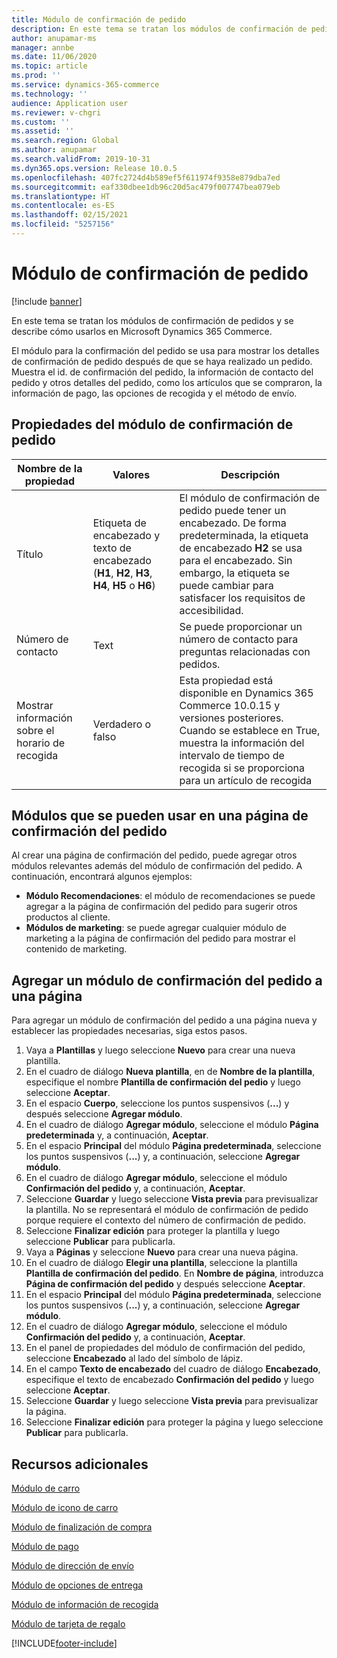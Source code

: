 ```yaml
---
title: Módulo de confirmación de pedido
description: En este tema se tratan los módulos de confirmación de pedidos y se describe cómo usarlos en Microsoft Dynamics 365 Commerce.
author: anupamar-ms
manager: annbe
ms.date: 11/06/2020
ms.topic: article
ms.prod: ''
ms.service: dynamics-365-commerce
ms.technology: ''
audience: Application user
ms.reviewer: v-chgri
ms.custom: ''
ms.assetid: ''
ms.search.region: Global
ms.author: anupamar
ms.search.validFrom: 2019-10-31
ms.dyn365.ops.version: Release 10.0.5
ms.openlocfilehash: 407fc2724d4b589ef5f611974f9358e879dba7ed
ms.sourcegitcommit: eaf330dbee1db96c20d5ac479f007747bea079eb
ms.translationtype: HT
ms.contentlocale: es-ES
ms.lasthandoff: 02/15/2021
ms.locfileid: "5257156"
---
```

# <a name="order-confirmation-module"></a>Módulo de confirmación de pedido

[!include [banner](includes/banner.md)]

En este tema se tratan los módulos de confirmación de pedidos y se describe cómo usarlos en Microsoft Dynamics 365 Commerce.

El módulo para la confirmación del pedido se usa para mostrar los detalles de confirmación de pedido después de que se haya realizado un pedido. Muestra el id. de confirmación del pedido, la información de contacto del pedido y otros detalles del pedido, como los artículos que se compraron, la información de pago, las opciones de recogida y el método de envío.

## <a name="order-confirmation-module-properties"></a>Propiedades del módulo de confirmación de pedido

| Nombre de la propiedad  | Valores | Descripción |
|----------------|--------|-------------|
| Título        | Etiqueta de encabezado y texto de encabezado (**H1**, **H2**, **H3**, **H4**, **H5** o **H6**) | El módulo de confirmación de pedido puede tener un encabezado. De forma predeterminada, la etiqueta de encabezado **H2** se usa para el encabezado. Sin embargo, la etiqueta se puede cambiar para satisfacer los requisitos de accesibilidad. |
| Número de contacto | Text | Se puede proporcionar un número de contacto para preguntas relacionadas con pedidos. |
| Mostrar información sobre el horario de recogida | Verdadero o falso | Esta propiedad está disponible en Dynamics 365 Commerce 10.0.15 y versiones posteriores. Cuando se establece en True, muestra la información del intervalo de tiempo de recogida si se proporciona para un artículo de recogida|

## <a name="modules-that-can-be-used-on-an-order-confirmation-page"></a>Módulos que se pueden usar en una página de confirmación del pedido

Al crear una página de confirmación del pedido, puede agregar otros módulos relevantes además del módulo de confirmación del pedido. A continuación, encontrará algunos ejemplos:

- **Módulo Recomendaciones**: el módulo de recomendaciones se puede agregar a la página de confirmación del pedido para sugerir otros productos al cliente.
- **Módulos de marketing**: se puede agregar cualquier módulo de marketing a la página de confirmación del pedido para mostrar el contenido de marketing.

## <a name="add-an-order-confirmation-module-to-a-page"></a>Agregar un módulo de confirmación del pedido a una página

Para agregar un módulo de confirmación del pedido a una página nueva y establecer las propiedades necesarias, siga estos pasos.

1. Vaya a **Plantillas** y luego seleccione **Nuevo** para crear una nueva plantilla.
1. En el cuadro de diálogo **Nueva plantilla**, en de **Nombre de la plantilla**, especifique el nombre **Plantilla de confirmación del pedio** y luego seleccione **Aceptar**.
1. En el espacio **Cuerpo**, seleccione los puntos suspensivos (**...**) y después seleccione **Agregar módulo**.
1. En el cuadro de diálogo **Agregar módulo**, seleccione el módulo **Página predeterminada** y, a continuación, **Aceptar**.
1. En el espacio **Principal** del módulo **Página predeterminada**, seleccione los puntos suspensivos (**...**) y, a continuación, seleccione **Agregar módulo**.
1. En el cuadro de diálogo **Agregar módulo**, seleccione el módulo **Confirmación del pedido** y, a continuación, **Aceptar**.
1. Seleccione **Guardar** y luego seleccione **Vista previa** para previsualizar la plantilla. No se representará el módulo de confirmación de pedido porque requiere el contexto del número de confirmación de pedido.
1. Seleccione **Finalizar edición** para proteger la plantilla y luego seleccione **Publicar** para publicarla.
1. Vaya a **Páginas** y seleccione **Nuevo** para crear una nueva página.
1. En el cuadro de diálogo **Elegir una plantilla**, seleccione la plantilla **Plantilla de confirmación del pedido**. En **Nombre de página**, introduzca **Página de confirmación del pedido** y después seleccione **Aceptar**.
1. En el espacio **Principal** del módulo **Página predeterminada**, seleccione los puntos suspensivos (**...**) y, a continuación, seleccione **Agregar módulo**.
1. En el cuadro de diálogo **Agregar módulo**, seleccione el módulo **Confirmación del pedido** y, a continuación, **Aceptar**.
1. En el panel de propiedades del módulo de confirmación del pedido, seleccione **Encabezado** al lado del símbolo de lápiz.
1. En el campo **Texto de encabezado** del cuadro de diálogo **Encabezado**, especifique el texto de encabezado **Confirmación del pedido** y luego seleccione **Aceptar**.
1. Seleccione **Guardar** y luego seleccione **Vista previa** para previsualizar la página.
1. Seleccione **Finalizar edición** para proteger la página y luego seleccione **Publicar** para publicarla.

## <a name="additional-resources"></a>Recursos adicionales

[Módulo de carro](add-cart-module.md)

[Módulo de icono de carro](cart-icon-module.md)

[Módulo de finalización de compra](add-checkout-module.md)

[Módulo de pago](payment-module.md)

[Módulo de dirección de envío](ship-address-module.md)

[Módulo de opciones de entrega](delivery-options-module.md)

[Módulo de información de recogida](pickup-info-module.md)

[Módulo de tarjeta de regalo](add-giftcard.md)


[!INCLUDE[footer-include](../includes/footer-banner.md)]